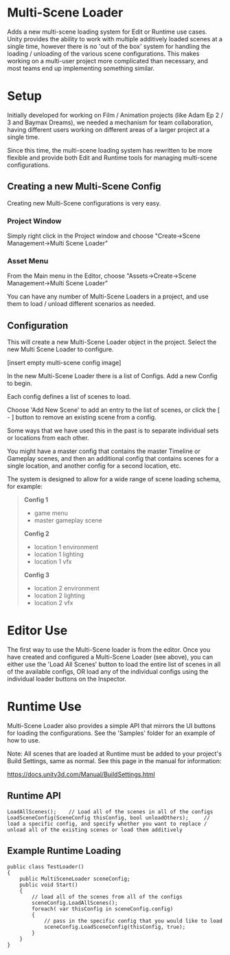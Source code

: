 # Multi-Scene Loader

Adds a new multi-scene loading system for Edit or Runtime use cases. Unity provides the ability to work with multiple additively loaded scenes at a single time, however there is no 'out of the box' system for handling the loading / unloading of the various scene configurations. This makes working on a multi-user project more complicated than necessary, and most teams end up implementing something similar.

# Setup
Initially developed for working on Film / Animation projects (like Adam Ep 2 / 3 and Baymax Dreams), we needed a mechanism for team collaboration, having different users working on different areas of a larger project at a single time.

Since this time, the multi-scene loading system has rewritten to be more flexible and provide both Edit and Runtime tools for managing multi-scene configurations.

## Creating a new Multi-Scene Config

Creating new Multi-Scene configurations is very easy. 
### Project Window
Simply right click in the Project window and choose "Create->Scene Management->Multi Scene Loader"
### Asset Menu
From the Main menu in the Editor, choose "Assets->Create->Scene Management->Multi Scene Loader"

You can have any number of Multi-Scene Loaders in a project, and use them to load / unload different scenarios as needed.

## Configuration
This will create a new Multi-Scene Loader object in the project. 
Select the new Multi Scene Loader to configure.

[insert empty multi-scene config image]

In the new Multi-Scene Loader there is a list of Configs. Add a new Config to begin.

Each config defines a list of scenes to load.  

Choose 'Add New Scene' to add an entry to the list of scenes, or click the [ - ] button to remove an existing scene from a config.

Some ways that we have used this in the past is to separate individual sets or locations from each other. 

You might have a master config that contains the master Timeline or Gameplay scenes, and then an additional config that contains scenes for a single location, and another config for a second location, etc.

The system is designed to allow for a wide range of scene loading schema, for example:

> **Config 1** 
> - game menu
> - master gameplay scene
> 
> **Config 2**
> - location 1 environment
> - location 1 lighting
> - location 1 vfx
> 
> **Config 3**
> - location 2 environment
> - location 2 lighting
> - location 2 vfx

# Editor Use
The first way to use the Multi-Scene loader is from the editor. Once you have created and configured a Multi-Scene Loader (see above), you can either use the 'Load All Scenes' button to load the entire list of scenes in all of the available configs, OR load any of the individual configs using the individual loader buttons on the Inspector.

# Runtime Use
Multi-Scene Loader also provides a simple API that mirrors the UI buttons for loading the configurations.
See the 'Samples' folder for an example of how to use. 

Note: All scenes that are loaded at Runtime must be added to your project's Build Settings, same as normal. See this page in the manual for information:

https://docs.unity3d.com/Manual/BuildSettings.html

## Runtime API

    LoadAllScenes();	// Load all of the scenes in all of the configs	
    LoadSceneConfig(SceneConfig thisConfig, bool unloadOthers);		// load a specific config, and specify whether you want to replace / unload all of the existing scenes or load them additively

## Example Runtime Loading
    public class TestLoader()
    {
	    public MultiSceneLoader sceneConfig;
	    public void Start()
	    {
		    // load all of the scenes from all of the configs
	        sceneConfig.LoadAllScenes();
	        foreach( var thisConfig in sceneConfig.config)
	        {
		        // pass in the specific config that you would like to load
		        sceneConfig.LoadSceneConfig(thisConfig, true);
	        }
        }
    }
